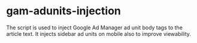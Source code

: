 # gam-adunits-injection
The script is used to inject Google Ad Manager ad unit body tags to the article text. It injects sidebar ad units on mobile also to improve viewability.

